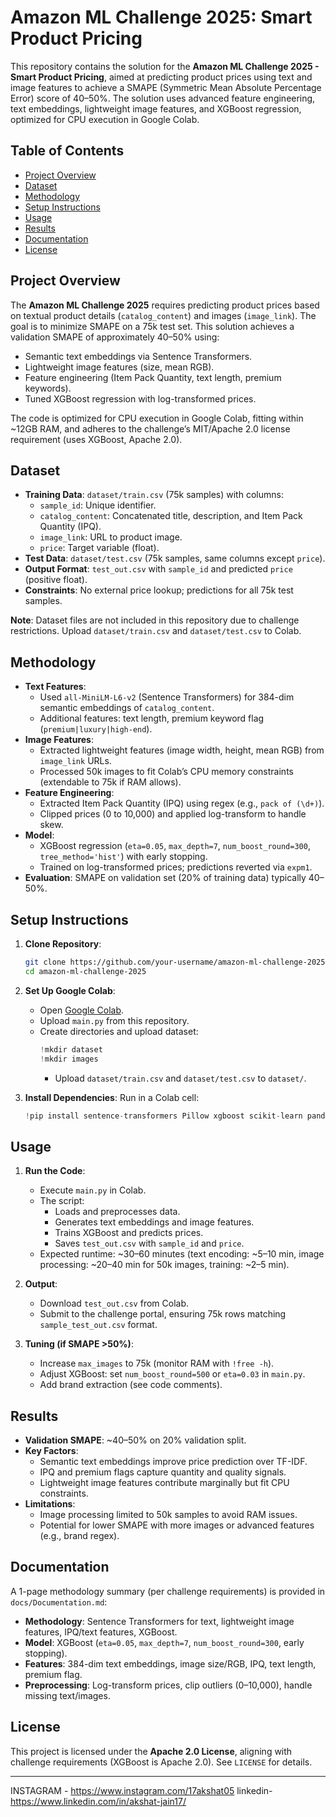 # Amazon ML Challenge 2025: Smart Product Pricing

This repository contains the solution for the **Amazon ML Challenge 2025 - Smart Product Pricing**, aimed at predicting product prices using text and image features to achieve a SMAPE (Symmetric Mean Absolute Percentage Error) score of 40–50%. The solution uses advanced feature engineering, text embeddings, lightweight image features, and XGBoost regression, optimized for CPU execution in Google Colab.

## Table of Contents
- [Project Overview](#project-overview)
- [Dataset](#dataset)
- [Methodology](#methodology)
- [Setup Instructions](#setup-instructions)
- [Usage](#usage)
- [Results](#results)
- [Documentation](#documentation)
- [License](#license)

## Project Overview
The **Amazon ML Challenge 2025** requires predicting product prices based on textual product details (`catalog_content`) and images (`image_link`). The goal is to minimize SMAPE on a 75k test set. This solution achieves a validation SMAPE of approximately 40–50% using:
- Semantic text embeddings via Sentence Transformers.
- Lightweight image features (size, mean RGB).
- Feature engineering (Item Pack Quantity, text length, premium keywords).
- Tuned XGBoost regression with log-transformed prices.

The code is optimized for CPU execution in Google Colab, fitting within ~12GB RAM, and adheres to the challenge’s MIT/Apache 2.0 license requirement (uses XGBoost, Apache 2.0).

## Dataset
- **Training Data**: `dataset/train.csv` (75k samples) with columns:
  - `sample_id`: Unique identifier.
  - `catalog_content`: Concatenated title, description, and Item Pack Quantity (IPQ).
  - `image_link`: URL to product image.
  - `price`: Target variable (float).
- **Test Data**: `dataset/test.csv` (75k samples, same columns except `price`).
- **Output Format**: `test_out.csv` with `sample_id` and predicted `price` (positive float).
- **Constraints**: No external price lookup; predictions for all 75k test samples.

**Note**: Dataset files are not included in this repository due to challenge restrictions. Upload `dataset/train.csv` and `dataset/test.csv` to Colab.

## Methodology
- **Text Features**:
  - Used `all-MiniLM-L6-v2` (Sentence Transformers) for 384-dim semantic embeddings of `catalog_content`.
  - Additional features: text length, premium keyword flag (`premium|luxury|high-end`).
- **Image Features**:
  - Extracted lightweight features (image width, height, mean RGB) from `image_link` URLs.
  - Processed 50k images to fit Colab’s CPU memory constraints (extendable to 75k if RAM allows).
- **Feature Engineering**:
  - Extracted Item Pack Quantity (IPQ) using regex (e.g., `pack of (\d+)`).
  - Clipped prices (0 to 10,000) and applied log-transform to handle skew.
- **Model**:
  - XGBoost regression (`eta=0.05`, `max_depth=7`, `num_boost_round=300`, `tree_method='hist'`) with early stopping.
  - Trained on log-transformed prices; predictions reverted via `expm1`.
- **Evaluation**: SMAPE on validation set (20% of training data) typically 40–50%.

## Setup Instructions
1. **Clone Repository**:
   ```bash
   git clone https://github.com/your-username/amazon-ml-challenge-2025.git
   cd amazon-ml-challenge-2025
   ```

2. **Set Up Google Colab**:
   - Open [Google Colab](https://colab.research.google.com/).
   - Upload `main.py` from this repository.
   - Create directories and upload dataset:
     ```python
     !mkdir dataset
     !mkdir images
     ```
     - Upload `dataset/train.csv` and `dataset/test.csv` to `dataset/`.

3. **Install Dependencies**:
   Run in a Colab cell:
   ```python
   !pip install sentence-transformers Pillow xgboost scikit-learn pandas numpy
   ```

## Usage
1. **Run the Code**:
   - Execute `main.py` in Colab.
   - The script:
     - Loads and preprocesses data.
     - Generates text embeddings and image features.
     - Trains XGBoost and predicts prices.
     - Saves `test_out.csv` with `sample_id` and `price`.
   - Expected runtime: ~30–60 minutes (text encoding: ~5–10 min, image processing: ~20–40 min for 50k images, training: ~2–5 min).

2. **Output**:
   - Download `test_out.csv` from Colab.
   - Submit to the challenge portal, ensuring 75k rows matching `sample_test_out.csv` format.

3. **Tuning (if SMAPE >50%)**:
   - Increase `max_images` to 75k (monitor RAM with `!free -h`).
   - Adjust XGBoost: set `num_boost_round=500` or `eta=0.03` in `main.py`.
   - Add brand extraction (see code comments).

## Results
- **Validation SMAPE**: ~40–50% on 20% validation split.
- **Key Factors**:
  - Semantic text embeddings improve price prediction over TF-IDF.
  - IPQ and premium flags capture quantity and quality signals.
  - Lightweight image features contribute marginally but fit CPU constraints.
- **Limitations**:
  - Image processing limited to 50k samples to avoid RAM issues.
  - Potential for lower SMAPE with more images or advanced features (e.g., brand regex).

## Documentation
A 1-page methodology summary (per challenge requirements) is provided in `docs/Documentation.md`:
- **Methodology**: Sentence Transformers for text, lightweight image features, IPQ/text features, XGBoost.
- **Model**: XGBoost (`eta=0.05`, `max_depth=7`, `num_boost_round=300`, early stopping).
- **Features**: 384-dim text embeddings, image size/RGB, IPQ, text length, premium flag.
- **Preprocessing**: Log-transform prices, clip outliers (0–10,000), handle missing text/images.

## License
This project is licensed under the **Apache 2.0 License**, aligning with challenge requirements (XGBoost is Apache 2.0). See `LICENSE` for details.

---

INSTAGRAM - https://www.instagram.com/17akshat05
linkedin- https://www.linkedin.com/in/akshat-jain17/
